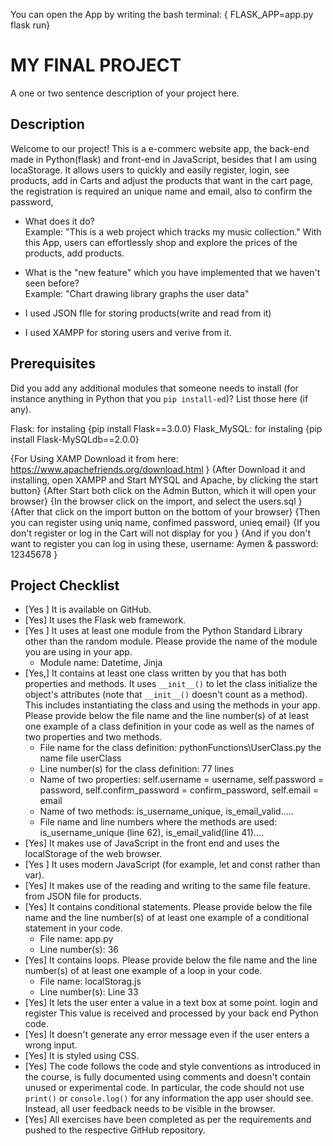 

You can open the App by writing the bash terminal: { FLASK_APP=app.py flask run}

# MY FINAL PROJECT
A one or two sentence description of your project here.
## Description
Welcome to our project! This is a e-commerc website app, the back-end made in Python(flask) and front-end in JavaScript, besides that I am using locaStorage. It allows users to quickly and easily register, login, see products, add in Carts and adjust the products that want in the cart page, the registration is required an unique name and email, also to confirm the password, 

- What does it do?  
  Example: "This is a web project which tracks my music collection."
 With this App, users can effortlessly shop and explore the prices of the products, add products.

- What is the "new feature" which you have implemented that we haven't seen before?  
  Example: "Chart drawing library graphs the user data"
- I used JSON fIle for storing products(write and read from it)
- I used XAMPP for storing users and verive from it.
   

## Prerequisites
Did you add any additional modules that someone needs to install (for instance anything in Python that you `pip install-ed`)? 
List those here (if any).

Flask: for instaling  {pip install Flask==3.0.0}
Flask_MySQL: for instaling {pip install Flask-MySQLdb==2.0.0}

{For Using XAMP Download it from here: https://www.apachefriends.org/download.html }
   {After Download it and installing, open XAMPP and Start MYSQL and Apache, by clicking the start button}
   {After Start both click on the Admin Button, which it will open your browser}
   {In the browser click on the import, and select the users.sql }
   {After that click on the import button on the bottom of your browser}
   {Then you can register using uniq name, confimed password, unieq email}
           {If you don't register or log in the Cart will not display for you }
   {And if you don't want to register you can log in using these, username: Aymen & password: 12345678 }
   


## Project Checklist
- [Yes ] It is available on GitHub.
- [Yes] It uses the Flask web framework.
- [Yes ] It uses at least one module from the Python Standard Library other than the random module.
  Please provide the name of the module you are using in your app.
  - Module name: Datetime, Jinja
- [Yes,] It contains at least one class written by you that has both properties and methods. It uses `__init__()` to let the class initialize the object's attributes (note that  `__init__()` doesn't count as a method). This includes instantiating the class and using the methods in your app. Please provide below the file name and the line number(s) of at least one example of a class definition in your code as well as the names of two properties and two methods.
  - File name for the class definition: pythonFunctions\UserClass.py the name file userClass
  - Line number(s) for the class definition: 77 lines
  - Name of two properties: self.username = username, self.password = password, self.confirm_password = confirm_password, self.email = email
  - Name of two methods: is_username_unique, is_email_valid..... 
  - File name and line numbers where the methods are used: is_username_unique (line 62), is_email_valid(line 41)....
- [Yes] It makes use of JavaScript in the front end and uses the localStorage of the web browser.
- [Yes ] It uses modern JavaScript (for example, let and const rather than var).
- [Yes] It makes use of the reading and writing to the same file feature. from JSON file for products.
- [Yes] It contains conditional statements. Please provide below the file name and the line number(s) of at least
  one example of a conditional statement in your code.
  - File name: app.py
  - Line number(s): 36
- [Yes] It contains loops. Please provide below the file name and the line number(s) of at least
  one example of a loop in your code.
  - File name: localStorag.js
  - Line number(s): Line 33
- [Yes] It lets the user enter a value in a text box at some point. login and register 
  This value is received and processed by your back end Python code.
- [Yes] It doesn't generate any error message even if the user enters a wrong input.
- [Yes] It is styled using CSS.
- [Yes] The code follows the code and style conventions as introduced in the course, is fully documented using comments and doesn't contain unused or experimental code. 
  In particular, the code should not use `print()` or `console.log()` for any information the app user should see. Instead, all user feedback needs to be visible in the browser.  
- [Yes] All exercises have been completed as per the requirements and pushed to the respective GitHub repository.